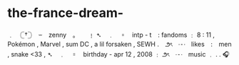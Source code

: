 # the-france-dream-
﹒　𓊆†𓊇　⏖　zenny　｡　　﹗ ➴　﹒　𐄑　intp - t　:   fandoms ﹕ 8 : 11 , Pokémon , Marvel , sum DC , a lil forsaken , SEWH .　౨ৎ　┄　likes　:　men ,  snake <33 ,   ➴　﹒　𐄑　birthday  -  apr 12 , 2008 ﹕    ౨ৎ　┄　music ﹒ . . 🎧　
